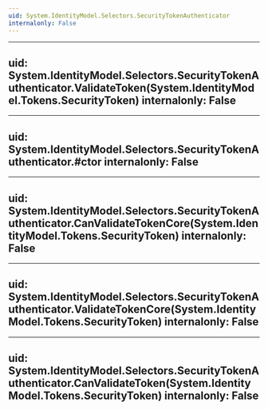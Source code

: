 ```yaml
---
uid: System.IdentityModel.Selectors.SecurityTokenAuthenticator
internalonly: False
---
```


---
uid: System.IdentityModel.Selectors.SecurityTokenAuthenticator.ValidateToken(System.IdentityModel.Tokens.SecurityToken)
internalonly: False
---

---
uid: System.IdentityModel.Selectors.SecurityTokenAuthenticator.#ctor
internalonly: False
---

---
uid: System.IdentityModel.Selectors.SecurityTokenAuthenticator.CanValidateTokenCore(System.IdentityModel.Tokens.SecurityToken)
internalonly: False
---

---
uid: System.IdentityModel.Selectors.SecurityTokenAuthenticator.ValidateTokenCore(System.IdentityModel.Tokens.SecurityToken)
internalonly: False
---

---
uid: System.IdentityModel.Selectors.SecurityTokenAuthenticator.CanValidateToken(System.IdentityModel.Tokens.SecurityToken)
internalonly: False
---
